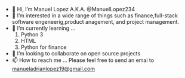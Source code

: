 - 👋 Hi, I’m Manuel Lopez A.K.A. @ManuelLopez234
- 👀 I’m interested in a wide range of things such as finance,full-stack software engeneerig,product anagement, and project management.
- 🌱 I’m currently learning ...
    1. Python 3
    2. HTML
    3. Python for finance
- 💞️ I’m looking to collaborate on open source projects
- 📫 How to reach me ...
Please feel free to send an emai to manueladrianlopez19@gmail.com

<!---
ManuelLopez234/ManuelLopez234 is a ✨ special ✨ repository because its `README.md` (this file) appears on your GitHub profile.
You can click the Preview link to take a look at your changes.
--->
